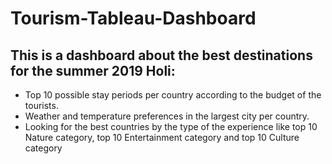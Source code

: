 # Tourism-Tableau-Dashboard
## This is a dashboard about the best destinations for the summer 2019 Holi:
* Top 10 possible stay periods per country according to the budget of the tourists.
* Weather and temperature preferences in the largest city per country.
* Looking for the best countries by the type of the experience like top 10 Nature category, top 10 Entertainment category and top 10 Culture category
